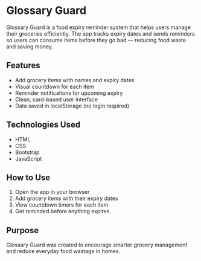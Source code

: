 # Glossary Guard 

Glossary Guard is a food expiry reminder system that helps users manage their groceries efficiently. The app tracks expiry dates and sends reminders so users can consume items before they go bad — reducing food waste and saving money.

## Features  
- Add grocery items with names and expiry dates  
- Visual countdown for each item  
- Reminder notifications for upcoming expiry  
- Clean, card-based user interface  
- Data saved in localStorage (no login required)

## Technologies Used  
- HTML  
- CSS
- Bootstrap
- JavaScript  

## How to Use  
1. Open the app in your browser  
2. Add grocery items with their expiry dates  
3. View countdown timers for each item  
4. Get reminded before anything expires  

## Purpose  
Glossary Guard was created to encourage smarter grocery management and reduce everyday food wastage in homes.

